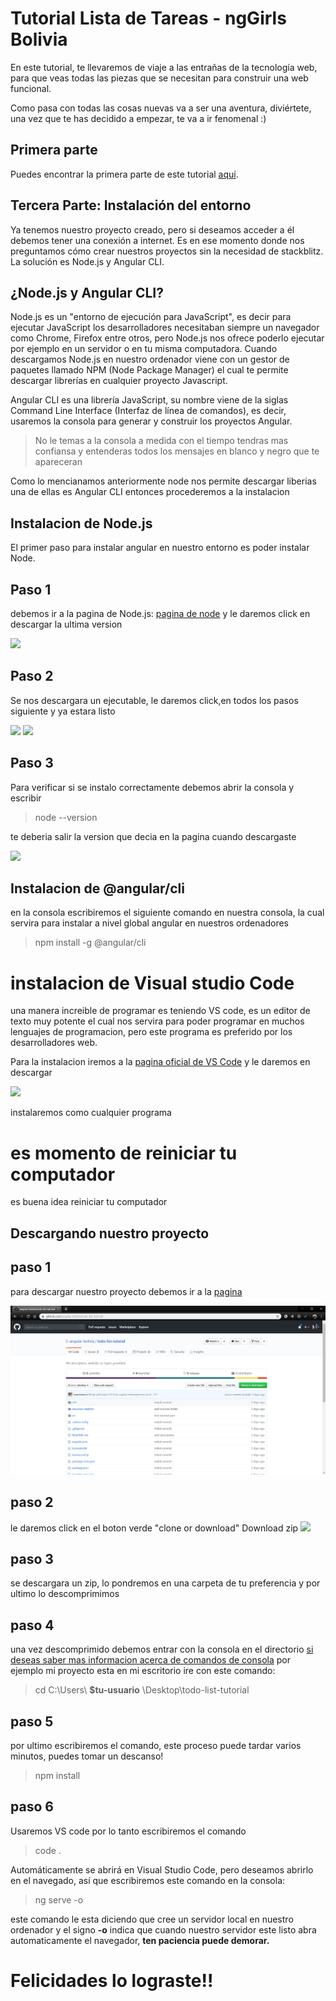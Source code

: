 # Tutorial Lista de Tareas - ngGirls Bolivia

En este tutorial, te llevaremos de viaje a las entrañas de la tecnología web, para que veas todas las piezas que se necesitan para construir una web funcional.

Como pasa con todas las cosas nuevas va a ser una aventura, diviértete, una vez que te has decidido a empezar, te va a ir fenomenal :)

## Primera parte

Puedes encontrar la primera parte de este tutorial [aquí](https://ng-girls-bolivia.gitbook.io/workshop/).

## Tercera Parte: Instalación del entorno

Ya tenemos nuestro proyecto creado, pero si deseamos acceder a él debemos tener una conexión a internet. Es en ese momento donde nos preguntamos cómo crear nuestros proyectos sin la necesidad de stackblitz. La solución es Node.js y Angular CLI.

## ¿Node.js y Angular CLI?

Node.js es un "entorno de ejecución para JavaScript", es decir para ejecutar JavaScript los desarrolladores necesitaban siempre un navegador como Chrome, Firefox entre otros, pero Node.js nos ofrece poderlo ejecutar por ejemplo en un servidor o en tu misma computadora. Cuando descargamos Node.js en nuestro ordenador viene con un gestor de paquetes llamado NPM (Node Package Manager) el cual te permite descargar librerías en cualquier proyecto Javascript.

Angular CLI  es una librería JavaScript, su nombre viene de la siglas Command Line Interface (Interfaz de línea de comandos), es decir, usaremos la consola para generar y construir los proyectos Angular.

> No le temas a la consola a medida con el tiempo tendras mas confiansa y entenderas todos los mensajes en blanco y negro que te apareceran

Como lo mencianamos anteriormente node nos permite descargar liberias una de ellas es Angular CLI entonces procederemos a la instalacion 

## Instalacion de Node.js

El primer paso para instalar angular en nuestro entorno es poder instalar Node.

## Paso 1
debemos ir a la pagina de Node.js: [pagina de node](https://nodejs.org/es/) y le daremos click en descargar la ultima version

![](../todo-list-tutorial/recursos-readme/node.png)
## Paso 2
Se nos descargara un ejecutable, le daremos click,en todos los pasos siguiente y ya estara listo

![](../todo-list-tutorial/recursos-readme/nodejs-on-windows-1.png)
![](../todo-list-tutorial/recursos-readme/nodejs-on-windows-2.png)

## Paso 3
Para verificar si se instalo correctamente debemos abrir la consola y escribir 

> node --version 

te deberia salir la version que decia en la pagina cuando descargaste

![](../todo-list-tutorial/recursos-readme/nodejs-on-windows-3.png)

## Instalacion de @angular/cli
en la consola escribiremos el siguiente comando en nuestra consola, la cual servira para instalar a nivel global angular en nuestros ordenadores

> npm install -g @angular/cli

# instalacion de Visual studio Code
una manera increible de programar es teniendo VS code, es un editor de texto muy potente el cual nos servira para poder programar en muchos lenguajes de programacion, pero este programa es preferido por los desarrolladores web.

Para la instalacion iremos a la [pagina oficial de VS Code](code.visualstudio.com) y le daremos en descargar

![](../todo-list-tutorial/recursos-readme/vs-code.png)

instalaremos como cualquier programa

# es momento de reiniciar tu computador
es buena idea reiniciar tu computador

## Descargando nuestro proyecto

## paso 1
para descargar nuestro proyecto debemos ir a la [pagina](https://github.com/angular-bolivia/todo-list-tutorial.git)

![](recursos-readme/github-angular.png)

## paso 2 
le daremos click en el boton verde "clone or download" Download zip
![](../todo-list-tutorial/recursos-readme/angular&#32;zip.png)

## paso 3
se descargara un zip, lo pondremos en una carpeta de tu preferencia y por ultimo lo descomprimimos
## paso 4
una vez descomprimido debemos entrar con la consola en el directorio
[si deseas saber mas informacion acerca de comandos de consola](http://www.falconmasters.com/offtopic/como-utilizar-consola-de-windows/) por ejemplo mi proyecto esta en mi escritorio ire con este comando:

> cd C:\Users\ **$tu-usuario** \Desktop\todo-list-tutorial
## paso 5
por ultimo escribiremos el comando, este proceso puede tardar varios minutos, puedes tomar un descanso!
> npm install

## paso 6
Usaremos VS code por lo tanto escribiremos el comando 
> code .

Automáticamente se abrirá en Visual Studio Code, pero deseamos abrirlo en el navegado, así que escribiremos este comando en la consola:

> ng serve -o 

este comando le esta diciendo que cree un servidor local en nuestro ordenador y el signo **-o** indica que cuando nuestro servidor este listo abra automaticamente el navegador, **ten paciencia puede demorar.**

# Felicidades lo lograste!!
